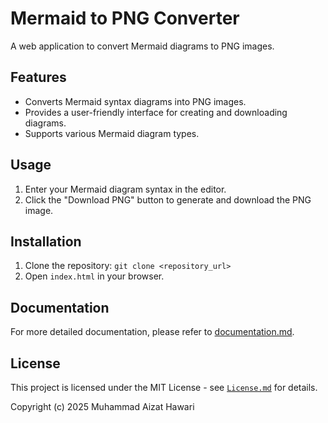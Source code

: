 # Mermaid to PNG Converter

A web application to convert Mermaid diagrams to PNG images.

## Features

- Converts Mermaid syntax diagrams into PNG images.
- Provides a user-friendly interface for creating and downloading diagrams.
- Supports various Mermaid diagram types.

## Usage

1. Enter your Mermaid diagram syntax in the editor.
2. Click the "Download PNG" button to generate and download the PNG image.

## Installation

1. Clone the repository: `git clone <repository_url>`
2. Open `index.html` in your browser.

## Documentation

For more detailed documentation, please refer to [documentation.md](docs/DOCUMENTATION.md).

## License

This project is licensed under the MIT License - see [`License.md`](docs/LICENSE.md) for details.

Copyright (c) 2025 Muhammad Aizat Hawari
